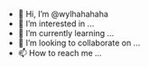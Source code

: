 - 👋 Hi, I’m @wylhahahaha
- 👀 I’m interested in ...
- 🌱 I’m currently learning ...
- 💞️ I’m looking to collaborate on ...
- 📫 How to reach me ...

<!---
wylhahahaha/wylhahahaha is a ✨ special ✨ repository because its `README.md` (this file) appears on your GitHub profile.
You can click the Preview link to take a look at your changes.
--->
